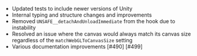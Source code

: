 - Updated tests to include newer versions of Unity
- Internal typing and structure changes and improvements
- Removed `UNSAFE__detachAndUnloadImmediate` from the hook due to instability
- Resolved an issue where the canvas would always match its canvas size regardless of the `matchWebGLToCanvasSize` setting
- Various documentation improvements [#490] [#499]
